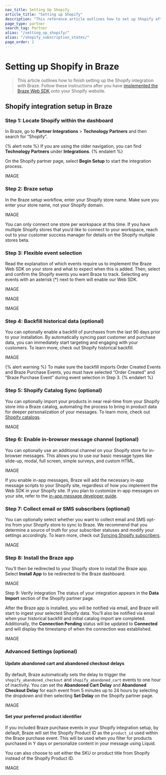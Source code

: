 ```yaml
---
nav_title: Setting Up Shopify
article_title: "Setting up Shopify"
description: "This reference article outlines how to set up Shopify after integrating it into your Braze Web SDK."
page_type: partner
search_tag: Partner
alias: "/setting_up_shopify/"
alias: "/shopify_subscription_states/"
page_order: 2
---
```


# Setting up Shopify in Braze

> This article outlines how to finish setting up the Shopify integration with Braze. Follow these instructions after you have [implemented the Braze Web SDK]({{site.baseurl}}//partners/message_orchestration/channel_extensions/ecommerce/shopify/getting_started_shopify/#implement-web-sdk) onto your Shopify website.

## Shopify integration setup in Braze

### Step 1: Locate Shopify within the dashboard

In Braze, go to **Partner Integrations** > **Technology Partners** and then search for “Shopify”.

{% alert note %}
If you are using the older navigation, you can find **Technology Partners** under **Integrations**.
{% endalert %}

On the Shopify partner page, select **Begin Setup** to start the integration process.

IMAGE

### Step 2: Braze setup

In the Braze setup workflow, enter your Shopify store name. Make sure you enter your store name, not your Shopify domain. 

IMAGE

You can only connect one store per workspace at this time. If you have multiple Shopify stores that you’d like to connect to your workspace, reach out to your customer success manager for details on the Shopify multiple stores beta.

### Step 3: Flexible event selection

Read the explanation of which events require us to implement the Braze Web SDK on your store and what to expect when this is added. Then, select and confirm the Shopify events you want Braze to track. Selecting any events with an asterisk (*) next to them will enable our Web SDK.

IMAGE

IMAGE

IMAGE

### Step 4: Backfill historical data (optional)

You can optionally enable a backfill of purchases from the last 90 days prior to your installation. By automatically syncing past customer and purchase data, you can immediately start targeting and engaging with your customers. To learn more, check out Shopify historical backfill.

IMAGE

{% alert warning %}
To make sure the backfill imports Order Created Events and Braze Purchase Events, you must have selected “Order Created” and “Braze Purchase Event” during event selection in Step 3.
{% endalert %}

### Step 5: Shopify Catalog Sync (optional)

You can optionally import your products in near real-time from your Shopify store into a Braze catalog, automating the process to bring in product data for deeper personalization of your messages. To learn more, check out [Shopify catalogs]({{site.baseurl}}/partners/message_orchestration/channel_extensions/ecommerce/shopify/shopify_catalogs/).

IMAGE

### Step 6: Enable in-browser message channel (optional)

You can optionally use an additional channel on your Shopify store for in-browser messages. This allows you to use our basic message types like slide-up, modal, full screen, simple surveys, and custom HTML. 

IMAGE

If you enable in-app messages, Braze will add the necessary in-app message scripts to your Shopify site, regardless of how you implement the Web SDK in your Shopify site. If you plan to customize in-app messages on your site, refer to the [in-app message developer guide]({{site.baseurl}}/developer_guide/platform_integration_guides/web/in-app_messaging/integration/). 

### Step 7: Collect email or SMS subscribers (optional)

You can optionally select whether you want to collect email and SMS opt-ins from your Shopify store to sync to Braze. We recommend that you determine a source of truth for your subscriber statuses and modify your settings accordingly. To learn more, check out [Syncing Shopify subscribers](). 

IMAGE

### Step 8: Install the Braze app 

You’ll then be redirected to your Shopify store to install the Braze app. Select **Install App** to be redirected to the Braze dashboard.

IMAGE

Step 9: Verify integration 
The status of your integration appears in the **Data Import** section of the Shopify partner page. 

After the Braze app is installed, you will be notified via email, and Braze will start to ingest your selected Shopify data. You’ll also be notified via email when your historical backfill and initial catalog import are completed. Additionally, the **Connection Pending** status will be updated to **Connected** and will display the timestamp of when the connection was established. 

IMAGE

### Advanced Settings (optional) 

#### Update abandoned cart and abandoned checkout delays

By default, Braze automatically sets the delay to trigger the `shopify_abandoned_checkout` and `shopify_abandoned_cart` events to one hour of inactivity. You can set the **Abandoned Cart Delay** and **Abandoned Checkout Delay** for each event from 5 minutes up to 24 hours by selecting the dropdown and then selecting **Set Delay** on the Shopify partner page.

IMAGE

#### Set your preferred product identifier

If you included Braze purchase events in your Shopify integration setup, by default, Braze will set the Shopify Product ID as the `product_id` used within the Braze purchase event. This will be used when you filter for products purchased in Y days or personalize content in your message using Liquid.

You can also choose to set either the SKU or product title from Shopify instead of the Shopify Product ID.

IMAGE